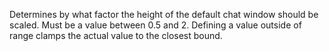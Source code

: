 Determines by what factor the height of the default chat window should be
scaled. Must be a value between 0.5 and 2. Defining a value outside of
range clamps the actual value to the closest bound.